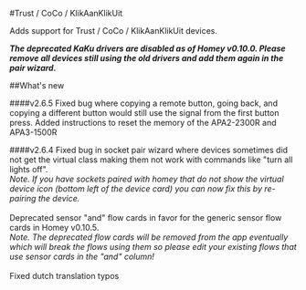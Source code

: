 #Trust / CoCo / KlikAanKlikUit

Adds support for Trust / CoCo / KlikAanKlikUit devices.

**_The deprecated KaKu drivers are disabled as of Homey v0.10.0. Please remove all devices still using the old drivers and add them again in the pair wizard._**

##What's new

####v2.6.5
Fixed bug where copying a remote button, going back, and copying a different button would still use the signal from the first button press.
Added instructions to reset the memory of the APA2-2300R and APA3-1500R

####v2.6.4 
Fixed bug in socket pair wizard where devices sometimes did not get the virtual class making them not work with commands like "turn all lights off". <br/> _Note. If you have sockets paired with homey that do not show the virtual device icon (bottom left of the device card) you can now fix this by re-pairing the device._<br/><br/>
Deprecated sensor "and" flow cards in favor for the generic sensor flow cards in Homey v0.10.5. <br/> _Note. The deprecated flow cards will be removed from the app eventually which will break the flows using them so please edit your existing flows that use sensor cards in the "and" column!_<br/><br/>
Fixed dutch translation typos



    


